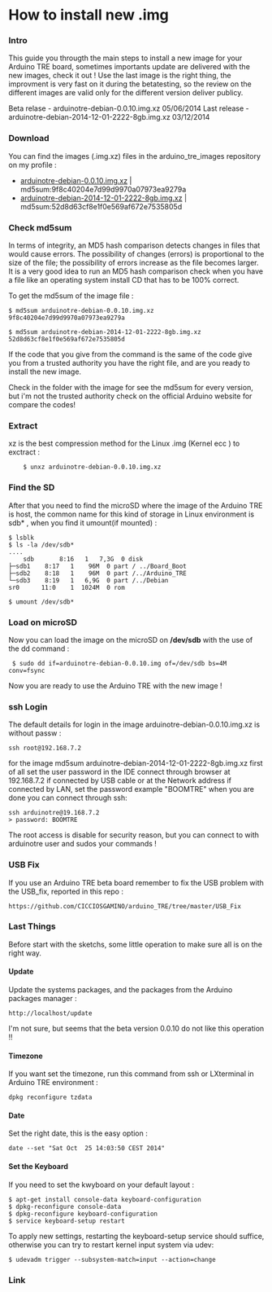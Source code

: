 How to install new .img
=======================

### Intro 
This guide you througth the main steps to install a new image for your Arduino TRE board, 
sometimes importants update are delivered with the new images, check it out ! 
Use the last image is the right thing, the improvment is very fast on it during the betatesting, so the review 
on the different images are valid only for the different version deliver publicy. 

Beta relase  - arduinotre-debian-0.0.10.img.xz 05/06/2014
Last release - arduinotre-debian-2014-12-01-2222-8gb.img.xz  03/12/2014 

### Download 
You can find the images (.img.xz) files in the arduino_tre_images repository on my profile :

+ [arduinotre-debian-0.0.10.img.xz][1]  |  md5sum:9f8c40204e7d99d9970a07973ea9279a
+ [arduinotre-debian-2014-12-01-2222-8gb.img.xz][2]  |  md5sum:52d8d63cf8e1f0e569af672e7535805d

### Check md5sum 
In terms of integrity, an MD5 hash comparison detects changes in files that would cause errors. The possibility of changes (errors) is proportional to the size of the file; the possibility of errors increase as the file becomes larger. It is a very good idea to run an MD5 hash comparison check when you have a file like an operating system install CD that has to be 100% correct. 

To get the md5sum of the image file : 

	$ md5sum arduinotre-debian-0.0.10.img.xz 
	9f8c40204e7d99d9970a07973ea9279a
	
	$ md5sum arduinotre-debian-2014-12-01-2222-8gb.img.xz
	52d8d63cf8e1f0e569af672e7535805d
	
If the code that you give from the command is the same of the code give you from a trusted authority you have 
the right file, and are you ready to install the new image. 

Check in the folder with the image for see the md5sum for every version, but i'm not the trusted authority 
check on the official Arduino website for compare the codes! 


### Extract 
xz is the best compression method for the Linux .img (Kernel ecc ) to exctract : 

    	$ unxz arduinotre-debian-0.0.10.img.xz 

### Find the SD
After that you need to find the microSD where the image of the Arduino TRE is host, the common name for this kind of storage in Linux environment is sdb* , when you find it umount(if mounted) : 

  	$ lsblk 
  	$ ls -la /dev/sdb* 
  	....
  		sdb       8:16   1   7,3G  0 disk 
  	├─sdb1    8:17   1    96M  0 part / ../Board_Boot
  	├─sdb2    8:18   1    96M  0 part /../Arduino_TRE
  	└─sdb3    8:19   1   6,9G  0 part /../Debian
  	sr0      11:0    1  1024M  0 rom  
	
	$ umount /dev/sdb*  
	  
### Load on microSD
Now you can load the image on the microSD on  **/dev/sdb**  with the use of the dd command : 

	 $ sudo dd if=arduinotre-debian-0.0.10.img of=/dev/sdb bs=4M conv=fsync

Now you are ready to use the Arduino TRE with the new image ! 

### ssh Login 
The default details for login in the image arduinotre-debian-0.0.10.img.xz is without passw : 

	ssh root@192.168.7.2 
	
for the image md5sum arduinotre-debian-2014-12-01-2222-8gb.img.xz first of all set the user password 
in the IDE connect through browser at 192.168.7.2 if connected by USB cable or at the Network address 
if connected by LAN, set the password example "BOOMTRE" when you are done you can connect through ssh:

	ssh arduinotre@19.168.7.2 
	> password: BOOMTRE 
	
The root access is disable for security reason, but you can connect to with arduinotre user and sudos
your commands ! 

### USB Fix 
If you use an Arduino TRE beta board remember to fix the USB problem with the USB_fix, reported in this repo : 

	https://github.com/CICCIOSGAMINO/arduino_TRE/tree/master/USB_Fix
	
	
### Last Things 
Before start with the sketchs, some little operation to make sure all is on the right way. 

#### Update 
Update the systems packages, and the packages from the Arduino packages manager  : 

	http://localhost/update 
	
I'm not sure, but seems that the beta version 0.0.10 do not like this operation !! 

#### Timezone 
If you want set the timezone, run this command from ssh or LXterminal in Arduino TRE environment : 

	dpkg reconfigure tzdata
	
#### Date 
Set the right date, this is the easy option : 

	date --set "Sat Oct  25 14:03:50 CEST 2014"
	
#### Set the Keyboard 
If you need to set the kwyboard on your default layout : 

	$ apt-get install console-data keyboard-configuration
	$ dpkg-reconfigure console-data
	$ dpkg-reconfigure keyboard-configuration
	$ service keyboard-setup restart
	
To apply new settings, restarting the keyboard-setup service should suffice, otherwise you can try to restart kernel input system via udev:

	$ udevadm trigger --subsystem-match=input --action=change
	
### Link 
[1]:https://www.dropbox.com/s/8qib17tuas9b1fl/arduinotre-debian-0.0.10.img.xz?dl=0
[2]:https://www.dropbox.com/s/kc2w6bd2ku0jdh6/tre-debian-2014-12-01-2222-8gb.img.xz?dl=0
